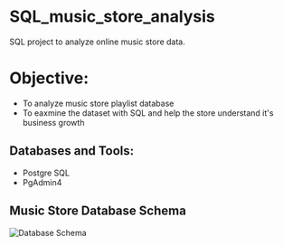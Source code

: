 # SQL_music_store_analysis
 
SQL project to analyze online music store data.

# Objective: 
* To analyze music store playlist database
* To eaxmine the dataset with SQL and help the store understand it's business growth

## Databases and Tools:
* Postgre SQL
* PgAdmin4


## Music Store Database Schema  

![Database Schema]('C:/Users/DELL/Downloads/MusicDatabaseSchema')


